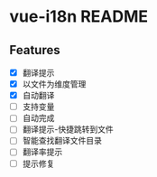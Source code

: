 # vue-i18n README

## Features

- [x] 翻译提示
- [x] 以文件为维度管理
- [x] 自动翻译
- [ ] 支持变量
- [ ] 自动完成
- [ ] 翻译提示-快捷跳转到文件
- [ ] 智能查找翻译文件目录
- [ ] 翻译率提示
- [ ] 提示修复

